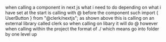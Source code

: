 when calling a component in next js what i need to do depending on what i have set at the start is calling with @ before the component such import { UserButton } from "@clerk/nextjs";
as shown above this is calling on an external library called clerk so when calling on libary it will do @
however when calling within the project the format of ./ which means go into folder by one level up 